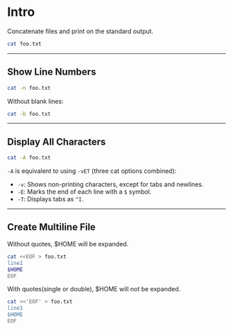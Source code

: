 # Intro

Concatenate files and print on the standard output.

```bash
cat foo.txt
```

---

## Show Line Numbers

```bash
cat -n foo.txt
```

Without blank lines:

```bash
cat -b foo.txt
```

---

## Display All Characters

```bash
cat -A foo.txt
```

`-A` is equivalent to using `-vET` (three cat options combined):

- `-v`: Shows non-printing characters, except for tabs and newlines.
- `-E`: Marks the end of each line with a `$` symbol.
- `-T`: Displays tabs as `^I`.

---

## Create Multiline File

Without quotes, $HOME will be expanded.

```bash
cat <<EOF > foo.txt
line1
$HOME
EOF
```

With quotes(single or double), $HOME will not be expanded.

```bash
cat <<'EOF' > foo.txt
line1
$HOME
EOF
```
